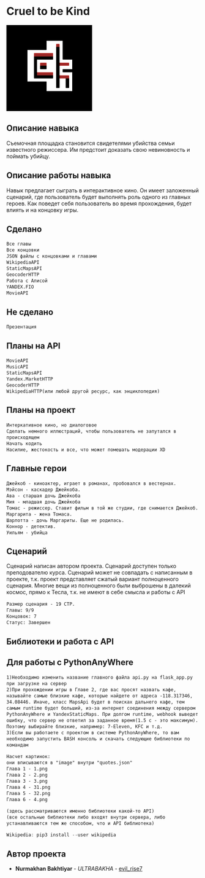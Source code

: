 # Cruel to be Kind
![](logo.png)
## Описание навыка
Съемочная площадка становится свидетелями убийства семьи известного режиссера. Им предстоит доказать свою невиновность и поймать убийцу.
## Описание работы навыка
Навык предлагает сыграть в интерактивное кино. Он имеет заложенный сценарий, где пользователь будет выполнять роль одного из главных героев. Как поведет себя пользователь во время прохождения, будет влиять и на концовку игры.
## Сделано
```
Все главы
Все концовки
JSON файлы с концовками и главами
WikipediaAPI
StaticMapsAPI
GeocoderHTTP
Работа с Алисой
YANDEX.FIO
MovieAPI
```
## Не сделано
```
Презентация
```
## Планы на API
```
MovieAPI
MusicAPI
StaticMapsAPI
Yandex.MarketHTTP
GeocoderHTTP
WikipediaHTTP(или любой другой ресурс, как энциклопедия)
```
## Планы на проект
```
Интеркативное кино, но диалоговое
Сделать немного иллюстраций, чтобы пользователь не запутался в происходящем
Начать кодить
Насилие, жестокость и все, что может помешать модерации XD
```
## Главные герои
```
Джейкоб - киноактер, играет в романах, пробовался в вестернах.
Мэйсон - каскадер Джейкоба.
Ава - старшая дочь Джейкоба
Мия - младшая дочь Джейкоба
Томас - режиссер. Ставит фильм в той же студии, где снимается Джейкоб.
Маргарита - жена Томаса.
Шарлотта - дочь Маргариты. Еще не родилась.
Коннор - детектив.
Уильям - убийца
```
## Сценарий
Сценарий написан автором проекта. Сценарий доступен только преподователю курса. Сценарий может не совпадать с написанным в проекте, т.к. проект представляет сжатый вариант полноценного сценария. Многие вещи из полноценного были выброшены в далекий космос, прямо к Тесла, т.к. не имеют в себе смысла и работы с API
```
Размер сценария - 19 СТР.
Главы: 9/9
Концовок: 7
Статус: Завершен
```
## Библиотеки и работа с API
## Для работы с PythonAnyWhere
```
1)Необходимо изменить название главного файла api.py на flask_app.py при загрузке на сервер
2)При прохождении игры в Главе 2, где вас просят назвать кафе, называйте самые близкие кафе, которые найдете от адреса -118.317346, 34.08446. Иначе, класс MapsApi будет в поисках дальнего кафе, тем самым runtime будет больший, из-за интернет соединения между сервером PythonAnyWhere и YandexStaticMaps. При долгом runtime, webhook выведет ошибку, что сервер не ответил за заданное время(1.5 с - это максимум). Поэтому выбирайте близкие, например: 7-Eleven, KFC и т.д.
3)Если вы работаете с проектом в системе PythonAnyWhere, то вам необходимо запустить BASH консоль и скачать следующие библиотеки по командам
```
```
Насчет картинок:
они вписываются в "image" внутри "quotes.json"
Глава 1 - 1.png
Глава 2 - 2.png
Глава 3 - 3.png
Глава 4 - 31.png
Глава 5 - 32.png
Глава 6 - 4.png
```
```
(здесь рассматриваются именно библиотеки какой-то API)
(все остальные библиотеки либо входят внутри сервера, либо устанавливаются тем же способом, что и API библиотека)
```
```java
Wikipedia: pip3 install --user wikipedia
```
## Автор проекта
* **Nurmakhan Bakhtiyar** - *ULTRABAKHA* - [evil_rise7](https://github.com/evilrise7)
